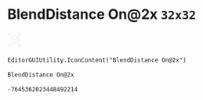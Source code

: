 # BlendDistance On@2x `32x32`
<img src="/img/BlendDistance%20On@2x.png" width=32 height=32>

``` CSharp
EditorGUIUtility.IconContent("BlendDistance On@2x")
```
```
BlendDistance On@2x
```
```
-7645362023448492214
```
